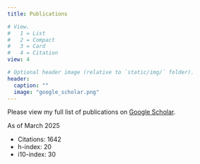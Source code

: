 ```yaml
---
title: Publications

# View.
#   1 = List
#   2 = Compact
#   3 = Card
#   4 = Citation
view: 4

# Optional header image (relative to `static/img/` folder).
header:
  caption: ""
  image: "google_scholar.png"
---
```

Please view my full list of publications on [Google Scholar](https://scholar.google.ca/citations?user=2ELBBq4AAAAJ&hl=en).

As of March 2025
- Citations:	1642
- h-index:	20	
- i10-index: 30	